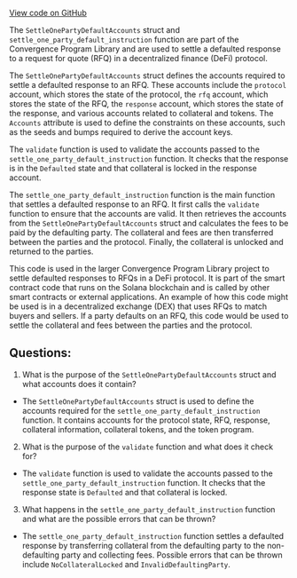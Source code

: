 [View code on GitHub](https://github.com/convergence-rfq/convergence-program-library/rfq/program/src/instructions/rfq/settle_one_party_default.rs)

The `SettleOnePartyDefaultAccounts` struct and `settle_one_party_default_instruction` function are part of the Convergence Program Library and are used to settle a defaulted response to a request for quote (RFQ) in a decentralized finance (DeFi) protocol. 

The `SettleOnePartyDefaultAccounts` struct defines the accounts required to settle a defaulted response to an RFQ. These accounts include the `protocol` account, which stores the state of the protocol, the `rfq` account, which stores the state of the RFQ, the `response` account, which stores the state of the response, and various accounts related to collateral and tokens. The `Accounts` attribute is used to define the constraints on these accounts, such as the seeds and bumps required to derive the account keys.

The `validate` function is used to validate the accounts passed to the `settle_one_party_default_instruction` function. It checks that the response is in the `Defaulted` state and that collateral is locked in the response account.

The `settle_one_party_default_instruction` function is the main function that settles a defaulted response to an RFQ. It first calls the `validate` function to ensure that the accounts are valid. It then retrieves the accounts from the `SettleOnePartyDefaultAccounts` struct and calculates the fees to be paid by the defaulting party. The collateral and fees are then transferred between the parties and the protocol. Finally, the collateral is unlocked and returned to the parties.

This code is used in the larger Convergence Program Library project to settle defaulted responses to RFQs in a DeFi protocol. It is part of the smart contract code that runs on the Solana blockchain and is called by other smart contracts or external applications. An example of how this code might be used is in a decentralized exchange (DEX) that uses RFQs to match buyers and sellers. If a party defaults on an RFQ, this code would be used to settle the collateral and fees between the parties and the protocol.
## Questions: 
 1. What is the purpose of the `SettleOnePartyDefaultAccounts` struct and what accounts does it contain?
- The `SettleOnePartyDefaultAccounts` struct is used to define the accounts required for the `settle_one_party_default_instruction` function. It contains accounts for the protocol state, RFQ, response, collateral information, collateral tokens, and the token program.

2. What is the purpose of the `validate` function and what does it check for?
- The `validate` function is used to validate the accounts passed to the `settle_one_party_default_instruction` function. It checks that the response state is `Defaulted` and that collateral is locked.

3. What happens in the `settle_one_party_default_instruction` function and what are the possible errors that can be thrown?
- The `settle_one_party_default_instruction` function settles a defaulted response by transferring collateral from the defaulting party to the non-defaulting party and collecting fees. Possible errors that can be thrown include `NoCollateralLocked` and `InvalidDefaultingParty`.